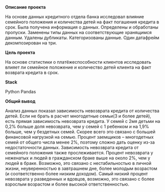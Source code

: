 **Описание проекта**

На основе данных кредитного отдела банка исследовал влияние семейного положения и количества детей на факт погашения кредита в срок. Была получена информация о
данных. Определены и обработаны пропуски. Заменены типы данных на соответствующие хранящимся данным. Удалены дубликаты. Категоризованы данные. Один датафрейм декомпозирован на три.

**Цель проекта**

На основе статистики о платёжеспособности клиентов исследовать влияет ли семейное положение и количество детей клиента на факт возврата кредита в срок.

**Stack**


Python
Pandas

**Общий вывод**

 Анализ данных показал зависимость невозврата кредита от количества детей. Если не брать в расчет многодетные семьи(3 и более детей), есть прямая зависимость невозврата кредита. У семей с 2мя детьми на 0,2% больше доля невозврата, чем у семей с 1 ребенком и на 1,9% больше, чем у бездетных семей. Скорее всего это связано с большей финансовой нагрузкой на семью. Процент заемщиков – многодетных семей от общего числа менее 2%, поэтому сложно дать оценку из-за недостаточности данных. Зависимость невозврата кредита от семейного положения также прослеживается. Процент невозврата у неженатых и людей в гражданском браке выше на около 2%, чем у людей в браке. Возможно, это связано с нестабильностью в личной жизни, неуверенностью в завтрашнем дне, более молодым возрастом (и соответственно более низким доходом). Самый низкий процент невозврата у разведенных и вдовцов, возможно, это связано с более взрослым возрастом и более высокой ответственностью.
